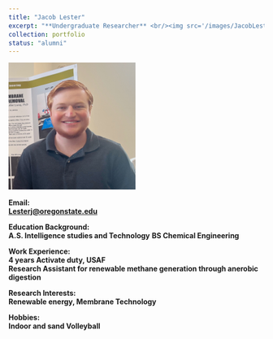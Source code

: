 ```yaml
---
title: "Jacob Lester"
excerpt: "**Undergraduate Researcher** <br/><img src='/images/JacobLester.jpg' width='250' height='250'>"
collection: portfolio
status: "alumni"
---
```


<img src='/images/JacobLester.jpg' width='250' height='250'>

**Email:** <br/>
**Lesterj@oregonstate.edu**

**Education Background:** <br/>
**A.S. Intelligence studies and Technology**
**BS Chemical Engineering** <br/>

**Work Experience:** <br/>
**4 years Activate duty, USAF** <br/>
**Research Assistant for renewable methane generation through anerobic digestion**

**Research Interests:** <br/>
**Renewable energy, Membrane Technology**

**Hobbies:** <br/>
**Indoor and sand Volleyball**
